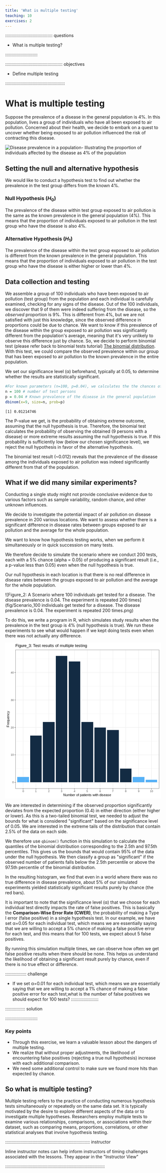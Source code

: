 ```yaml
---
title: 'What is multiple testing'
teaching: 10
exercises: 2
---
```


:::::::::::::::::::::::::::::::::::::: questions 

- What is multiple testing?

::::::::::::::::::::::::::

:::::::::::::::::::::::::::::::::::::::::::::: objectives

- Define multiple testing

::::::::::::::::::::::::::::::::::::::::::::::::

# What is multiple testing

Suppose the prevalence of a disease in the general population is 4%. In this population, lives a group of individuals who have all been exposed to air pollution. Concerned about their health, we decide to embark on a quest to uncover whether being exposed to air pollution influenced the risk of contracting this disease.

![Disease prevalence in a population- Illustrating the proportion of individuals affected by the disease as 4% of the population](fig/01-Disease-prevalence.png)

## Setting the null and alternative hypothesis

We would like to conduct a hypothesis test to find out whether the prevalence in the test group differs from the known 4%.

### Null Hypothesis ($H_0$)

The prevalence of the disease within test group exposed to air pollution is the same as the known prevalence in the general population (4%). This means that the proportion of individuals exposed to air pollution in the test group who have the disease is also 4%.

### Alternative Hypothesis ($H_1$)

The prevalence of the disease within the test group exposed to air pollution is different from the known prevalence in the general population. This means that the proportion of individuals exposed to air pollution in the test group who have the disease is either higher or lower than 4%.

## Data collection and testing

We assemble a group of 100  individuals who have been exposed to air pollution (test group) from the population and each individual is carefully examined, checking for any signs of the disease.
Out of the 100 individuals, we discover that 9 of them were indeed suffering from the disease, so the *observed* proportion is 9%. This is different from 4%,
but we are not satisfied with just this knowledge, since the observed difference in proportions could be due to chance. We want to know if this prevalence of the disease within the group exposed to air pollution was significantly different from the population's average, meaning that it's very unlikely to observe this difference just by chance.
So, we decide to perform binomial test (please refer back to binomial tests tutorial) [The binomial distribution]("https://sarahkaspar.github.io/biostatistics-course/03-binomial.html"). With this test, we could compare the observed prevalence within our group that has been exposed to air pollution to the known prevalence in the entire population.

We set our significance level (α) beforehand, typically at 0.05, to determine whether the results are statistically significant.


```r
#For known parameters (n=100, p=0.04), we calculates the the chances of getting the 9 individuals that indeed suffered from the disease. 
n = 100 # number of test persons
p = 0.04 # Known prevalence of the disease in the general population
dbinom(x=9, size=n, prob=p)
```

```{.output}
[1] 0.01214746
```

The P-value we get, is the probability of obtaining extreme outcome, assuming that the null hypothesis is true. Therefore, the binomial test calculates the probability of observing the obtained (9 persons with a disease) or more extreme results assuming the null hypothesis is true. If this probability is sufficiently low (below our chosen significance level), we reject the null hypothesis in favor of the alternative hypothesis.

The binomial test result (~0.012) reveals that the prevalence of the disease among the individuals exposed to air pollution was indeed significantly different from that of the population.

## What if we did many similar experiments?

Conducting a single study might not provide conclusive evidence due to various factors such as sample variability, random chance, and other unknown influences. 

We decide to investigate the potential impact of air pollution on disease prevalence in 200 various locations. We want to assess whether there is a significant difference in disease rates between groups exposed to air pollution and the average for the whole population. 

We want to know how hypothesis testing works, when we perform it simultaneously or in quick succession on many tests.

We therefore decide to simulate the scenario where we conduct 200 tests, each with a 5% chance (alpha = 0.05) of producing a significant result (i.e., a p-value less than 0.05) even when the null hypothesis is true.

Our null hypothesis in each location is that there is no real difference in disease rates between the groups exposed to air pollution and the average for the whole population.

![Figure_2: A Scenario where 100 individuals get tested for a disease. The disease prevalence is 0.04. The experiment is repeated 200 times](fig/Scenario_100 individuals get tested for a disease. The disease prevalence is 0.04. The experiment is repeated 200 times.png)

To do this, we write a program in R, which simulates study results when the prevalence in the test group is 4% (null hypothesis is true). We run these experiments to see what would happen if we kept doing tests even when there was not actually any difference. 




<img src="fig/What-is-multiple-testing-rendered-Simulating 200 test groups-1.png" style="display: block; margin: auto;" />

We are interested in determining if the observed proportion significantly deviates from the expected proportion (0.4) in either direction (either higher or lower). As this is a two-tailed binomial test, we needed to adjust the bounds for what is considered "significant" based on the significance level of 0.05. We are interested in the extreme tails of the distribution that contain 2.5% of the data on each side.

We therefore use `qbinom()` function in this simulation to calculate the quantiles of the binomial distribution corresponding to the 2.5th and 97.5th percentiles. This gives us the bounds that would contain 95% of the data under the null hypothesis. We then classify a group as "significant" if the observed number of patients falls below the 2.5th percentile or above the 97.5th percentile of the binomial distribution.

In the resulting histogram, we find that even in a world where there was no true difference in disease prevalence, about 5% of our simulated experiments yielded statistically significant results purely by chance (the red bars). 

It is important to note that the significance level (α) that we choose for each individual test directly impacts the rate of false positives. This is basically the __Comparison-Wise Error Rate (CWER)__, the probability of making a Type I error (false positive) in a single hypothesis test. In our example, we have set α=0.05 for each individual test, which means we are essentially saying that we are willing to accept a 5% chance of making a false positive error for each test, and this means that for 100 tests, we expect about 5 false positives.

By running this simulation multiple times, we can observe how often we get false positive results when there should be none. This helps us understand the likelihood of obtaining a significant result purely by chance, even if there is no true effect or difference.

::::::::::::::::: challenge

- If we set α=0.01 for each individual test, which means we are essentially saying that we are willing to accept a 1% chance of making a false positive error for each test,what is the number of false positives we should expect for 100 tests?
::::::::::::::::::::::

:::::::::::::::: solution

::::::::::::::::::::::::::
### Key points

- Through this exercise, we learn a valuable lesson about the dangers of multiple testing.
- We realize that without proper adjustments, the likelihood of encountering false positives (rejecting a true null hypothesis) increase with each additional comparison.
- We need some additional control to make sure we found more hits than expected by chance.

## So what is multiple testing?

Multiple testing refers to the practice of conducting numerous hypothesis tests simultaneously or repeatedly on the same data set. It is typically motivated by the desire to explore different aspects of the data or to investigate multiple hypotheses. Researchers employ multiple tests to examine various relationships, comparisons, or associations within their dataset, such as comparing means, proportions, correlations, or other statistical analyses that involve hypothesis testing.


:::::::::::::::::::::::::::::::::::::::::::::::::::::::::::::::::::: instructor

Inline instructor notes can help inform instructors of timing challenges
associated with the lessons. They appear in the "Instructor View"

::::::::::::::::::::::::::::::::::::::::::::::::::::::::::::::::::::::::::::::::
